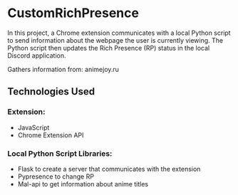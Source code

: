 # CustomRichPresence

In this project, a Chrome extension communicates with a local Python script to send information about the webpage the user is currently viewing. The Python script then updates the Rich Presence (RP) status in the local Discord application.

Gathers information from: animejoy.ru

## Technologies Used

### Extension:
- JavaScript
- Chrome Extension API

### Local Python Script Libraries:
- Flask to create a server that communicates with the extension
- Pypresence to change RP
- Mal-api to get information about anime titles
